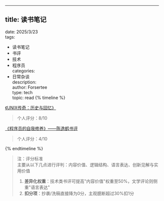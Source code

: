 ---

## title: 读书笔记  
date: 2025/3/23  
tags:  
  - 读书笔记  
  - 书评  
  - 技术  
  - 程序员  
categories:  
  - 日常杂谈  
description:   
author: Forsertee  
type: tech  
topic: read
{% timeline %}

[《UNIX传奇：历史与回忆》](https://www.montylee.cn/2025/04/09/《UNIX传奇：历史与回忆》/)

> 个人评分：8/10
>

[《程序员的自我修养》——陈逸鹤书评](https://www.montylee.cn/2025/03/30/《程序员的自我修养》——陈逸鹤书评/)

> 个人评分：4/10
>

{% endtimeline %}

> 注：评分标准  
主要从以下几点进行评判：内容价值、逻辑结构、语言表达、创新见解与实用价值
>
> 1. **差异化权重**：技术类书评可提高"内容价值"权重至50%，文学评论则侧重"语言表达"
> 2. **扣分项**：抄袭/洗稿直接降为0分，主观臆断超过30%扣1分
>

